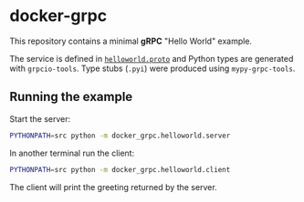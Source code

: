 # docker-grpc

This repository contains a minimal **gRPC** "Hello World" example.

The service is defined in [`helloworld.proto`](src/docker_grpc/helloworld/helloworld.proto) and
Python types are generated with `grpcio-tools`. Type stubs (`.pyi`) were
produced using `mypy-grpc-tools`.

## Running the example

Start the server:

```bash
PYTHONPATH=src python -m docker_grpc.helloworld.server
```

In another terminal run the client:

```bash
PYTHONPATH=src python -m docker_grpc.helloworld.client
```

The client will print the greeting returned by the server.
